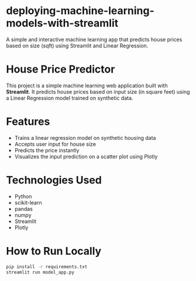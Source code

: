 # deploying-machine-learning-models-with-streamlit
A simple and interactive machine learning app that predicts house prices based on size (sqft) using Streamlit and Linear Regression.

# House Price Predictor

This project is a simple machine learning web application built with **Streamlit**. It predicts house prices based on input size (in square feet) using a Linear Regression model trained on synthetic data.

# Features
- Trains a linear regression model on synthetic housing data
- Accepts user input for house size
- Predicts the price instantly
- Visualizes the input prediction on a scatter plot using Plotly

# Technologies Used
- Python
- scikit-learn
- pandas
- numpy
- Streamlit
- Plotly

# How to Run Locally

```bash
pip install -r requirements.txt
streamlit run model_app.py
